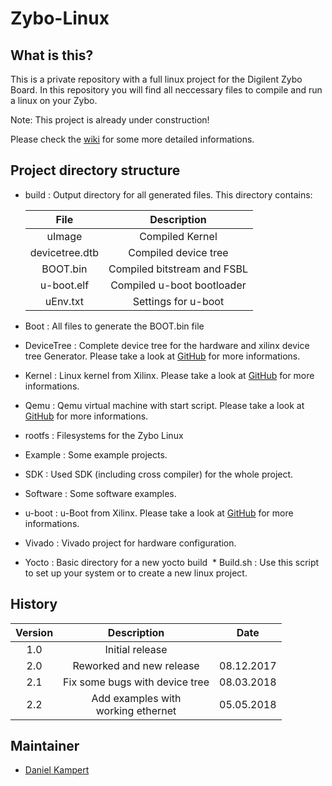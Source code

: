 # Zybo-Linux

## What is this?
This is a private repository with a full linux project for the Digilent Zybo Board. 
In this repository you will find all neccessary files to compile and run a linux on your Zybo.

Note: This project is already under construction!

Please check the [wiki](https://gitlab.com/Kampi/Zybo-Linux/wikis/home) for some more detailed informations.

## Project directory structure
  * build : Output directory for all generated files. This directory contains:

    | File               | Description                  |
    |:------------------:|:----------------------------:|
    | uImage             | Compiled Kernel              | 
    | devicetree.dtb     | Compiled device tree         |
    | BOOT.bin           | Compiled bitstream and FSBL  |
    | u-boot.elf         | Compiled u-boot bootloader   |
    | uEnv.txt		 | Settings for u-boot          |

  * Boot : All files to generate the BOOT.bin file
  * DeviceTree : Complete device tree for the hardware and xilinx device tree Generator. 
		 Please  take a look at [GitHub](https://github.com/Xilinx/device-tree-xlnx) for more informations.
  * Kernel : Linux kernel from Xilinx. 
	     Please take a look at [GitHub](https://github.com/Xilinx/linux-xlnx) for more informations.
  * Qemu : Qemu virtual machine with start script.
   	   Please  take a look at [GitHub](https://github.com/Xilinx/qemu) for more informations.
  * rootfs : Filesystems for the Zybo Linux
  * Example : Some example projects.
  * SDK : Used SDK (including cross compiler) for the whole project.
  * Software : Some software examples.
  * u-boot : u-Boot from Xilinx. 
 	     Please take a look at [GitHub](https://github.com/Xilinx/u-boot-xlnx) for more informations.
  * Vivado : Vivado project for hardware configuration.
  * Yocto : Basic directory for a new yocto build
  * Build.sh : Use this script to set up your system or to create a new linux project.

## History

| Version   | Description                    | Date       |
|:---------:|:------------------------------:|:----------:|
| 1.0       | Initial release                |            | 
| 2.0       | Reworked and new release       | 08.12.2017 |
| 2.1       | Fix some bugs with device tree | 08.03.2018 |
| 2.2       | Add examples with <br> working ethernet  | 05.05.2018 |


## Maintainer
- [Daniel Kampert](DanielKampert@kampis-elektroecke.de)
